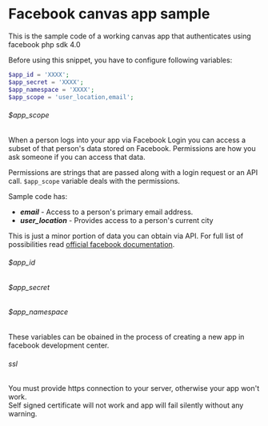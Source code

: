Facebook canvas app sample
==========================================

This is the sample code of a working canvas app that authenticates using facebook php sdk 4.0

Before using this snippet, you have to configure following variables:

```PHP
$app_id = 'XXXX';
$app_secret = 'XXXX';
$app_namespace = 'XXXX';
$app_scope = 'user_location,email';
```
###### $app_scope

When a person logs into your app via Facebook Login you can access a subset of that person's data stored on Facebook. Permissions are how you ask someone if you can access that data.

Permissions are strings that are passed along with a login request or an API call. `$app_scope` variable deals with the permissions.

Sample code has:

* ***email*** - Access to a person's primary email address.
* ***user_location*** - Provides access to a person's current city

This is just a minor portion of data you can obtain via API. For full list of possibilities read [official facebook documentation](https://developers.facebook.com/docs/facebook-login/permissions/v2.2).

###### $app_id
###### $app_secret
###### $app_namespace

These variables can be obained in the process of creating a new app in facebook development center.

###### ssl

You must provide https connection to your server, otherwise your app won't work.    
Self signed certificate will not work and app will fail silently without any warning.

